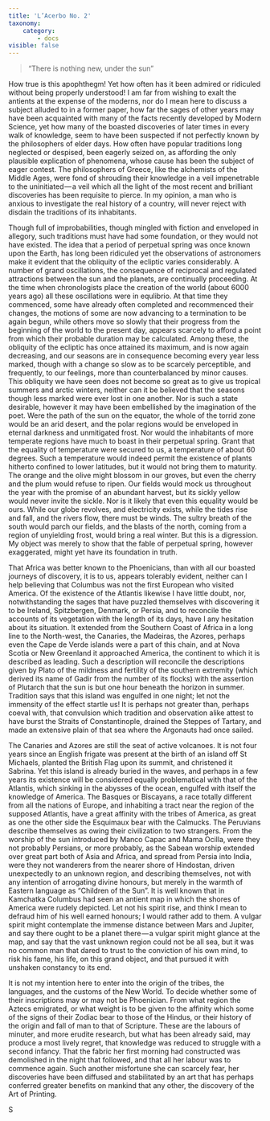 ```yaml
---
title: 'L’Acerbo No. 2'
taxonomy:
    category:
        - docs
visible: false
---
```


> “There is nothing new, under the sun”

How true is this apophthegm! Yet how often has it been admired or ridiculed without being properly understood! I am far from wishing to exalt the antients at the expense of the moderns, nor do I mean here to discuss a subject alluded to in a former paper, how far the sages of other years may have been acquainted with many of the facts recently developed by Modern Science, yet how many of the boasted discoveries of later times in every walk of knowledge, seem to have been suspected if not perfectly known by the philosophers of elder days. How often have popular traditions long neglected or despised, been eagerly seized on, as affording the only plausible explication of phenomena, whose cause has been the subject of eager contest. The philosophers of Greece, like the alchemists of the Middle Ages, were fond of shrouding their knowledge in a veil impenetrable to the uninitiated — a veil which all the light of the most recent and brilliant discoveries has been requisite to pierce. In my opinion, a man who is anxious to investigate the real history of a country, will never reject with disdain the traditions of its inhabitants.

Though full of improbabilities, though mingled with fiction and enveloped in allegory, such traditions must have had some foundation, or they would not have existed. The idea that a period of perpetual spring was once known upon the Earth, has long been ridiculed yet the observations of astronomers make it evident that the obliquity of the ecliptic varies considerably. A number of grand oscillations, the consequence of reciprocal and regulated attractions between the sun and the planets, are continually proceeding. At the time when chronologists place the creation of the world (about 6000 years ago) all these oscillations were in equlibrio. At that time they commenced, some have already often completed and recommenced their changes, the motions of some are now advancing to a termination to be again begun, while others move so slowly that their progress from the beginning of the world to the present day, appears scarcely to afford a point from which their probable duration may be calculated. Among these, the obliquity of the ecliptic has once attained its maximum, and is now again decreasing, and our seasons are in consequence becoming every year less marked, though with a change so slow as to be scarcely perceptible, and frequently, to our feelings, more than counterbalanced by minor causes. This obliquity we have seen does not become so great as to give us tropical summers and arctic winters, neither can it be believed that the seasons though less marked were ever lost in one another. Nor is such a state desirable, however it may have been embellished by the imagination of the poet. Were the path of the sun on the equator, the whole of the torrid zone would be an arid desert, and the polar regions would be enveloped in eternal darkness and unmitigated frost. Nor would the inhabitants of more temperate regions have much to boast in their perpetual spring. Grant that the equality of temperature were secured to us, a temperature of about 60 degrees. Such a temperature would indeed permit the existence of plants hitherto confined to lower latitudes, but it would not bring them to maturity. The orange and the olive might blossom in our groves, but even the cherry and the plum would refuse to ripen. Our fields would mock us throughout the year with the promise of an abundant harvest, but its sickly yellow would never invite the sickle. Nor is it likely that even this equality would be ours. While our globe revolves, and electricity exists, while the tides rise and fall, and the rivers flow, there must be winds. The sultry breath of the south would parch our fields, and the blasts of the north, coming from a region of unyielding frost, would bring a real winter. But this is a digression. My object was merely to show that the fable of perpetual spring, however exaggerated, might yet have its foundation in truth.

That Africa was better known to the Phoenicians, than with all our boasted journeys of discovery, it is to us, appears tolerably evident, neither can I help believing that Columbus was not the first European who visited America. Of the existence of the Atlantis likewise I have little doubt, nor, notwithstanding the sages that have puzzled themselves with discovering it to be Ireland, Spitzbergen, Denmark, or Persia, and to reconcile the accounts of its vegetation with the length of its days, have I any hesitation about its situation. It extended from the Southern Coast of Africa in a long line to the North-west, the Canaries, the Madeiras, the Azores, perhaps even the Cape de Verde islands were a part of this chain, and at Nova Scotia or New Greenland it approached America, the continent to which it is described as leading. Such a description will reconcile the descriptions given by Plato of the mildness and fertility of the southern extremity (which derived its name of Gadir from the number of its flocks) with the assertion of Plutarch that the sun is but one hour beneath the horizon in summer. Tradition says that this island was engulfed in one night; let not the immensity of the effect startle us! It is perhaps not greater than, perhaps coeval with, that convulsion which tradition and observation alike attest to have burst the Straits of Constantinople, drained the Steppes of Tartary, and made an extensive plain of that sea where the Argonauts had once sailed.

The Canaries and Azores are still the seat of active volcanoes. It is not four years since an English frigate was present at the birth of an island off St Michaels, planted the British Flag upon its summit, and christened it Sabrina. Yet this island is already buried in the waves, and perhaps in a few years its existence will be considered equally problematical with that of the Atlantis, which sinking in the abysses of the ocean, engulfed with itself the knowledge of America. The Basques or Biscayans, a race totally different from all the nations of Europe, and inhabiting a tract near the region of the supposed Atlantis, have a great affinity with the tribes of America, as great as one the other side the Esquimaux bear with the Calmucks. The Peruvians describe themselves as owing their civilization to two strangers. From the worship of the sun introduced by Manco Capac and Mama Ocilla, were they not probably Persians, or more probably, as the Sabean worship extended over great part both of Asia and Africa, and spread from Persia into India, were they not wanderers from the nearer shore of Hindostan, driven unexpectedly to an unknown region, and describing themselves, not with any intention of arrogating divine honours, but merely in the warmth of Eastern language as “Children of the Sun”. It is well known that in Kamchatka Columbus had seen an antient map in which the shores of America were rudely depicted. Let not his spirit rise, and think I mean to defraud him of his well earned honours; I would rather add to them. A vulgar spirit might contemplate the immense distance between Mars and Jupiter, and say there ought to be a planet there — a vulgar spirit might glance at the map, and say that the vast unknown region could not be all sea, but it was no common man that dared to trust to the conviction of his own mind, to risk his fame, his life, on this grand object, and that pursued it with unshaken constancy to its end.  

It is not my intention here to enter into the origin of the tribes, the languages, and the customs of the New World. To decide whether some of their inscriptions may or may not be Phoenician. From what region the Aztecs emigrated, or what weight is to be given to the affinity which some of the signs of their Zodiac bear to those of the Hindus, or their history of the origin and fall of man to that of Scripture. These are the labours of minuter, and more erudite research, but what has been already said, may produce a most lively regret, that knowledge was reduced to struggle with a second infancy. That the fabric her first morning had constructed was demolished in the night that followed, and that all her labour was to commence again. Such another misfortune she can scarcely fear, her discoveries have been diffused and stabilitated by an art that has perhaps conferred greater benefits on mankind that any other, the discovery of the Art of Printing. 

S